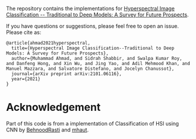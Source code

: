 The repository contains the implementations for [Hyperspectral Image Classification -- Traditional to Deep Models: A Survey for Future Prospects](https://arxiv.org/abs/2101.06116).


If you have questions or suggestions, please feel free to open an issue. Please cite as:
```
@article{ahmad2021hyperspectral,
  title={Hyperspectral Image Classification--Traditional to Deep Models: A Survey for Future Prospects},
  author={Muhammad Ahmad, and Sidrah Shabbir, and Swalpa Kumar Roy, and Danfeng Hong, and Xin Wu, and Jing Yao, and Adil Mehmood Khan, and Manuel Mazzara, and Salvatore Distefano, and Jocelyn Chanussot},
  journal={arXiv preprint arXiv:2101.06116},
  year={2021}
}
```
# Acknowledgement

Part of this code is from a implementation of Classification of HSI using CNN by [BehnoodRasti](https://github.com/BehnoodRasti/HyFTech-Hyperspectral-Shallow-Deep-Feature-Extraction-Toolbox) and [mhaut](https://github.com/mhaut/hyperspectral_deeplearning_review).
